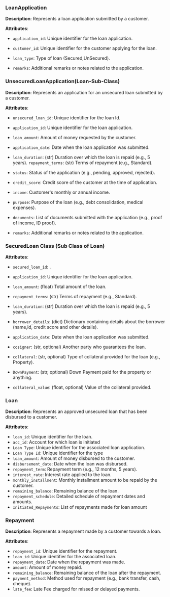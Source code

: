 ### LoanApplication
 
**Description**: Represents a loan application submitted by a customer.
 
**Attributes**:
 
- `application_id`: Unique identifier for the loan application.
- `customer_id`: Unique identifier for the customer applying for the loan.
- `loan_type`: Type of loan (Secured,UnSecured).
 
- `remarks`: Additional remarks or notes related to the application.
 
### UnsecuredLoanApplication(Loan-Sub-Class)
 
**Description**: Represents an application for an unsecured loan submitted by a customer.
 
**Attributes**:
 
- `unsecured_loan_id`: Unique identifier for the loan Id.
- `application_id`: Unique identifier for the loan application.
 
- `loan_amount`: Amount of money requested by the customer.
- `application_date`: Date when the loan application was submitted.
- `loan_duration`: (str) Duration over which the loan is repaid (e.g., 5 years).
  `repayment_terms`: (str) Terms of repayment (e.g., Standard).
- `status`: Status of the application (e.g., pending, approved, rejected).
- `credit_score`: Credit score of the customer at the time of application.
- `income`: Customer's monthly or annual income.
- `purpose`: Purpose of the loan (e.g., debt consolidation, medical expenses).
- `documents`: List of documents submitted with the application (e.g., proof of income, ID proof).
- `remarks`: Additional remarks or notes related to the application.
 
### SecuredLoan Class (Sub Class of Loan)
 
**Attributes**:
 
- `secured_loan_id`: .
- `application_id`: Unique identifier for the loan application.
- `loan_amount`: (float) Total amount of the loan.
 
- `repayment_terms`: (str) Terms of repayment (e.g., Standard).
- `loan_duration`: (str) Duration over which the loan is repaid (e.g., 5 years).
- `borrower_details`: (dict) Dictionary containing details about the borrower (name,id, credit score and other details).
- `application_date`: Date when the loan application was submitted.
- `cosigner`: (str, optional) Another party who guarantees the loan.
- `collateral`: (str, optional) Type of collateral provided for the loan (e.g., Property).
- `DownPayment`: (str, optional) Down Payment paid for the property or anything.
 
- `collateral_value`: (float, optional) Value of the collateral provided.
 
### Loan
 
**Description**: Represents an approved unsecured loan that has been disbursed to a customer.
 
**Attributes**:
 
- `loan_id`: Unique identifier for the loan.
- `acc_id`: Account for which loan is initiated
- `Loan Type`: Unique identifier for the associated loan application.
- `Loan Type Id`: Unique identifier for the type
- `loan_amount`: Amount of money disbursed to the customer.
- `disbursement_date`: Date when the loan was disbursed.
- `repayment_term`: Repayment term (e.g., 12 months, 5 years).
- `interest_rate`: Interest rate applied to the loan.
- `monthly_installment`: Monthly installment amount to be repaid by the customer.
- `remaining_balance`: Remaining balance of the loan.
- `repayment_schedule`: Detailed schedule of repayment dates and amounts.
- `Initiated_Repayments`: List of repayments made for loan amount
 
### Repayment
 
**Description**: Represents a repayment made by a customer towards a loan.
 
**Attributes**:
 
- `repayment_id`: Unique identifier for the repayment.
- `loan_id`: Unique identifier for the associated loan.
- `repayment_date`: Date when the repayment was made.
- `amount`: Amount of money repaid.
- `remaining_balance`: Remaining balance of the loan after the repayment.
- `payment_method`: Method used for repayment (e.g., bank transfer, cash, cheque).
- `late_fee`: Late Fee charged for missed or delayed payments.
 
